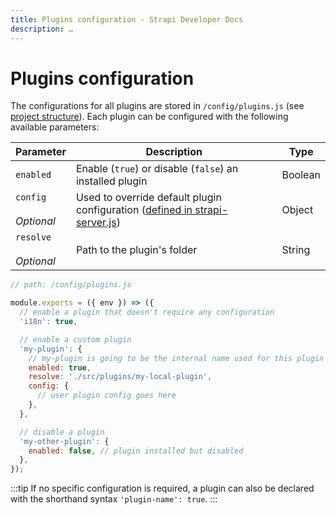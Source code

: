 ```yaml
---
title: Plugins configuration - Strapi Developer Docs
description: …
---
```


<!-- TODO: update SEO -->

# Plugins configuration

The configurations for all plugins are stored in `/config/plugins.js` (see [project structure](/developer-docs/latest/setup-deployment-guides/file-structure.md)). Each plugin can be configured with the following available parameters:

| Parameter                   | Description                                                                                                                                                            | Type    |
| --------------------------- | ---------------------------------------------------------------------------------------------------------------------------------------------------------------------- | ------- |
| `enabled`                   | Enable (`true`) or disable (`false`) an installed plugin                                                                                                               | Boolean |
| `config`<br><br>_Optional_  | Used to override default plugin configuration ([defined in strapi-server.js](/developer-docs/latest/developer-resources/plugin-api-reference/server.md#configuration)) | Object  |
| `resolve`<br><br>_Optional_ | Path to the plugin's folder                                                                                                                                            | String  |

```js
// path: /config/plugins.js

module.exports = ({ env }) => ({
  // enable a plugin that doesn't require any configuration
  'i18n': true,

  // enable a custom plugin
  'my-plugin': {
    // my-plugin is going to be the internal name used for this plugin
    enabled: true,
    resolve: './src/plugins/my-local-plugin',
    config: {
      // user plugin config goes here
    },
  },

  // disable a plugin
  'my-other-plugin': {
    enabled: false, // plugin installed but disabled
  },
});
```

:::tip
If no specific configuration is required, a plugin can also be declared with the shorthand syntax `'plugin-name': true`.
:::
